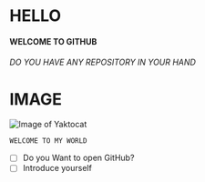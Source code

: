 # HELLO
#### WELCOME TO GITHUB
###### DO YOU HAVE ANY REPOSITORY IN YOUR HAND
# IMAGE
![Image of Yaktocat](https://octodex.github.com/images/yaktocat.png)
``` 
WELCOME TO MY WORLD
```
- [ ] Do you Want to open GitHub?
- [ ] Introduce yourself 

